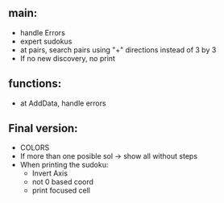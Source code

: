 ## main:
- handle Errors
- expert sudokus
- at pairs, search pairs using "+" directions instead of 3 by 3 
- If no new discovery, no print

## functions:
- at AddData, handle errors

## Final version:
- COLORS
- If more than one posible sol -> show all without steps
- When printing the sudoku:
  - Invert Axis
  - not 0 based coord
  - print focused cell